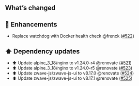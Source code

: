 ## What’s changed

## 🚀 Enhancements

- Replace watchdog with Docker health check @frenck ([#522](https://github.com/hassio-addons/addon-zwave-js-ui/pull/522))

## ⬆️ Dependency updates

- ⬆️ Update alpine_3_18/nginx to v1.24.0-r4 @renovate ([#521](https://github.com/hassio-addons/addon-zwave-js-ui/pull/521))
- ⬆️ Update alpine_3_18/nginx to v1.24.0-r5 @renovate ([#523](https://github.com/hassio-addons/addon-zwave-js-ui/pull/523))
- ⬆️ Update zwave-js/zwave-js-ui to v8.17.0 @renovate ([#524](https://github.com/hassio-addons/addon-zwave-js-ui/pull/524))
- ⬆️ Update zwave-js/zwave-js-ui to v8.17.1 @renovate ([#525](https://github.com/hassio-addons/addon-zwave-js-ui/pull/525))
